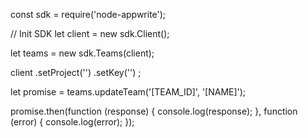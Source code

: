 const sdk = require('node-appwrite');

// Init SDK
let client = new sdk.Client();

let teams = new sdk.Teams(client);

client
    .setProject('')
    .setKey('')
;

let promise = teams.updateTeam('[TEAM_ID]', '[NAME]');

promise.then(function (response) {
    console.log(response);
}, function (error) {
    console.log(error);
});